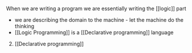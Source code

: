 When we are writing a program we are essentially writing the [[logic]] part
- we are describing the domain to the machine - let the machine do the thinking
- [[Logic Programming]] is a [[Declarative programming]] language


2. [[Declarative programming]]
